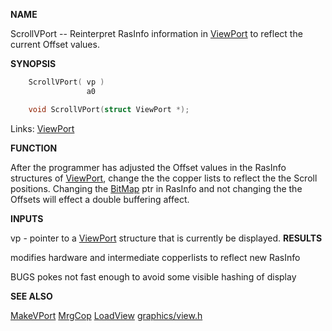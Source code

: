 
**NAME**

ScrollVPort -- Reinterpret RasInfo information in [ViewPort](_00B8.md) to reflect
the current Offset values.

**SYNOPSIS**

```c
    ScrollVPort( vp )
                 a0

    void ScrollVPort(struct ViewPort *);

```
Links: [ViewPort](_00B8.md) 

**FUNCTION**

After the programmer has adjusted the Offset values in
the RasInfo structures of [ViewPort](_00B8.md), change the
the copper lists to reflect the the Scroll positions.
Changing the [BitMap](_00A6.md) ptr in RasInfo and not changing the
the Offsets will effect a double buffering affect.

**INPUTS**

vp - pointer to a [ViewPort](_00B8.md) structure
that is currently be displayed.
**RESULTS**

modifies hardware and intermediate copperlists to reflect
new RasInfo

BUGS
pokes not fast enough to avoid some visible hashing of display

**SEE ALSO**

[MakeVPort](MakeVPort.md) [MrgCop](MrgCop.md) [LoadView](LoadView.md)  [graphics/view.h](_00B8.md)
